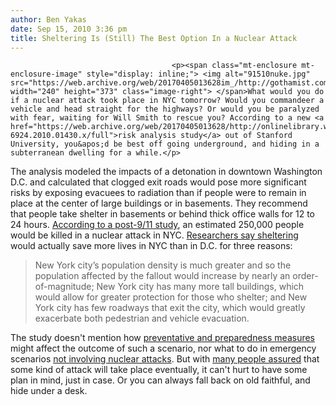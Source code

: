 ```yaml
---
author: Ben Yakas
date: Sep 15, 2010 3:36 pm
title: Sheltering Is (Still) The Best Option In a Nuclear Attack
---
```


	
										<p><span class="mt-enclosure mt-enclosure-image" style="display: inline;"> <img alt="91510nuke.jpg" src="https://web.archive.org/web/20170405013628im_/http://gothamist.com/attachments/byakas/91510nuke.jpg" width="240" height="373" class="image-right"> </span>What would you do if a nuclear attack took place in NYC tomorrow? Would you commandeer a vehicle and head straight for the highways? Or would you be paralyzed with fear, waiting for Will Smith to rescue you? According to a new <a href="https://web.archive.org/web/20170405013628/http://onlinelibrary.wiley.com/doi/10.1111/j.1539-6924.2010.01430.x/full">risk analysis study</a> out of Stanford University, you&apos;d be best off going underground, and hiding in a subterranean dwelling for a while.</p>

<p>The analysis modeled the impacts of a detonation in downtown Washington D.C. and calculated that clogged exit roads would pose more significant risks by exposing evacuees to radiation than if people were to remain in place at the center of large buildings or in basements. They recommend that people take shelter in basements or behind thick office walls for 12 to 24 hours. <a href="https://web.archive.org/web/20170405013628/http://www.spacedaily.com/news/nuclear-civil-02e.html">According to a post-9/11 study</a>, an estimated 250,000 people would be killed in a nuclear attack in NYC. <a href="https://web.archive.org/web/20170405013628/http://www.gsb.stanford.edu/news/research/wein-sheltering-in-place-attack.html">Researchers say sheltering</a> would actually save more lives in NYC than in D.C. for three reasons: <br>
</p><blockquote>New York city&#x2019;s population density is much greater and so the population affected by the fallout would increase by nearly an order-of-magnitude; New York city has many more tall buildings, which would allow for greater protection for those who shelter; and New York city has few roadways that exit the city, which would greatly exacerbate both pedestrian and vehicle evacuation.</blockquote><p></p>

<p>The study doesn&apos;t mention how <a href="https://web.archive.org/web/20170405013628/http://gothamist.com/2010/05/03/tips_for_surviving_a_terrorist_atta.php">preventative and preparedness measures</a> might affect the outcome of such a scenario, nor what to do in emergency scenarios <a href="https://web.archive.org/web/20170405013628/http://www.youtube.com/watch?v=zzkJbWl45kU">not involving nuclear attacks</a>. But with <a href="https://web.archive.org/web/20170405013628/http://www.catholicplanet.com/future/nuclear-attacks.htm">many people assured</a> that some kind of attack will take place eventually, it can&apos;t hurt to have some plan in mind, just in case. Or you can always fall back on old faithful, and hide under a desk.</p>					
										
									
				
